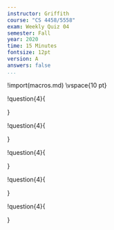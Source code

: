 ```yaml
---
instructor: Griffith
course: "CS 4458/5558"
exam: Weekly Quiz 04
semester: Fall
year: 2020
time: 15 Minutes
fontsize: 12pt
version: A
answers: false
...
```


!import(macros.md)
\vspace{10 pt}

!question{4}{

}

!question{4}{

}

!question{4}{

}

!question{4}{

}

!question{4}{

}
